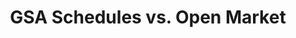 ---
title: GSA Schedules vs. Open Market
description: This guide provides an introduction to the MAS program and its schedules benefits. It also covers aspects off FAR, and the benefits of each approach.
external_url: www.gsa.gov/cdnstatic/General/GSA_MAS_vs_Open_Mkt_ParticipantGuide_w_Cover_2017_11_06.pdf
content_tags:
type: link
filters: acquisition-best-practices
---